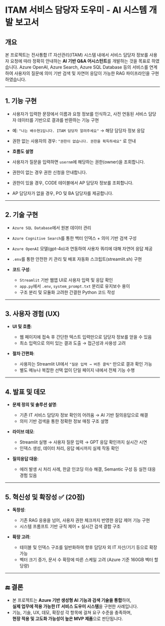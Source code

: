 
# ITAM 서비스 담당자 도우미 - AI 시스템 개발 보고서

## 개요
본 프로젝트는 전사통합 IT 자산관리(ITAM) 시스템 내에서 서비스 담당자 정보를 사용자 요청에 따라 정확히 안내하는 **AI 기반 Q&A 어시스턴트**를 개발하는 것을 목표로 하였습니다. 
Azure OpenAI, Azure Search, Azure SQL Database 등의 서비스를 연계하여 사용자의 질문에 의미 기반 검색 및 자연어 응답이 가능한 RAG 파이프라인을 구현하였습니다.

---

## 1. 기능 구현 

  - 사용자가 입력한 문장에서 이름과 요청 정보를 인식하고, 사전 연동된 서비스 담당자 데이터를 기반으로 결과를 반환하는 기능 구현
  - 예: `"나는 배수현1입니다. ITAM 담당자 알려주세요"` → 해당 담당자 정보 응답
  - 권한 없는 사용자의 경우: `"권한이 없습니다. 권한을 획득하세요"` 로 안내

- **흐름도 설명**

- 사용자가 질문을 입력하면 `usernm`에 해당하는 권한(owner)을 조회합니다.
- 권한이 없는 경우 권한 신청을 안내합니다.
- 권한이 있을 경우, CODE 테이블에서 AP 담당자 정보를 조회합니다.
- AP 담당자가 없을 경우, PO 및 BA 담당자를 제공합니다.

---

## 2. 기술 구현 

  - `Azure SQL Database`에서 원본 데이터 관리
  - `Azure Cognitive Search`를 통한 백터 인덱스 + 의미 기반 검색 구성
  - `Azure OpenAI` 모델(gpt-4o)과 연동하여 사용자 쿼리에 대해 자연어 응답 제공
  - `.env`를 통한 안전한 키 관리 및 배포 자동화 스크립트(streamlit.sh) 구현

- **코드 구성**:
  - `Streamlit` 기반 웹앱 UI로 사용자 입력 및 응답 확인
  - `app.py`에서 `.env`, `system_prompt.txt` 분리로 유지보수 용이
  - 구조 분리 및 모듈화 고려한 간결한 Python 코드 작성

---

## 3. 사용자 경험 (UX)

- **UI 및 흐름**:
  - 웹 페이지에 접속 후 간단한 텍스트 입력만으로 담당자 정보를 얻을 수 있음
  - 최소 입력으로 의미 있는 결과 도출 → 접근성과 사용성 고려

- **절차 간편화**:
  - 사용자는 Streamlit UI에서 `"질문 입력 → 버튼 클릭"` 만으로 결과 확인 가능
  - 별도 메뉴나 복잡한 선택 없이 단일 페이지 내에서 전체 기능 수행

---

## 4. 발표 및 데모

- **문제 정의 및 솔루션 설명**:
  - 기존 IT 서비스 담당자 정보 확인의 어려움 → AI 기반 질의응답으로 해결
  - 의미 기반 검색을 통한 정확한 정보 매칭 구조 설명

- **라이브 데모**:
  - Streamlit 실행 → 사용자 질문 입력 → GPT 응답 확인까지 실시간 시연
  - 인덱스 생성, 데이터 처리, 응답 예시까지 실제 작동 확인

- **질의응답 대응**:
  - 에러 발생 시 처리 사례, 한글 인코딩 이슈 해결, Semantic 구성 등 실전 대응 경험 있음

---

## 5. 혁신성 및 확장성 ✅ (20점)

- **독창성**:
  - 기존 RAG 응용을 넘어, 사용자 권한 체크까지 반영한 응답 제어 기능 구현
  - 시스템 프롬프트 기반 규칙 제어 + 실시간 검색 결합 구조

- **확장 고려**:
  - 테이블 및 인덱스 구조를 일반화하여 향후 담당자 외 IT 자산/기기 등으로 확장 가능
  - 벡터 크기 증가, 문서 수 확장에 따른 스케일 고려 (Azure 기준 160GB 벡터 할당량)

---

## 🔚 결론

- 본 프로젝트는 **Azure 기반 생성형 AI 기능과 검색 기술을 통합**하여,  
  **실제 업무에 적용 가능한 IT 서비스 도우미 시스템**을 구현한 사례입니다.
- 기능, 기술, UX, 데모, 확장성 각 항목에 걸쳐 요구 수준을 충족하며,  
  **현장 적용 및 고도화 가능성이 높은 MVP 제품**으로 판단됩니다.

